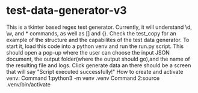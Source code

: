 # test-data-generator-v3 
This is a tkinter based regex test generator. Currently, it will understand \d, \w, and * commands, as well as [] and {}. Check the test_copy for an example of the structure and the capabilites of the test data generator. To start it, load this code into a python venv and run the run.py script. This should open a pop-up where the user can choose the input JSON document, the output folder(where the output should go),and the name of the resulting file and logs. Click generate data an there should be a screen that will say "Script executed successfully!"
How to create and activate venv:
Command 1:python3 -m venv .venv 
Command 2:source .venv/bin/activate

